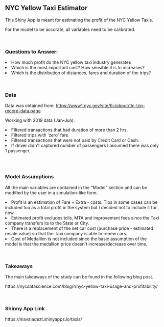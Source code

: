 <h2>NYC Yellow Taxi Estimator</h2>
<p>This Shiny App is meant for estimating the profit of the NYC Yellow Taxis.</p>
<p>For the model to be accurate, all variables need to be calibrated.</p>
<p>&nbsp;</p>
<h3>Questions to Answer:</h3>


<li>How much profit do the NYC yellow taxi industry generates</li>
<li>Which is the most important cost? How sensible it is to increases?</li>
<li>Which is the distribution of distances, fares and duration of the trips?</li>

<p>&nbsp;</p>
<h3>Data</h3>
<p>Data was obtained from:&nbsp;<a href="https://www1.nyc.gov/site/tlc/about/tlc-trip-record-data.page">https://www1.nyc.gov/site/tlc/about/tlc-trip-record-data.page</a></p>
<p>Working with 2019 data (Jan-Jun).</p>

<li>Filtered transactions that had duration of more than 2 hrs.</li>
<li>Filtered trips with 'zero' fare.</li>
<li>Filtered transactions that were not paid by Credit Card or Cash.</li>
<li>If driver didn't captured number of passengers I assumed there was only 1 passenger.</li>

<h3>&nbsp;</h3>
<h3>Model Assumptions</h3>
<p>All the main variables are contained in the "Model" section and can be modified by the user in a simulation-like form.</p>

<li>Profit is an estimation of Fare + Extra - costs. Tips in some cases can be included too as a total profit in the system but I decided not to include it for now.</li>
<li>Estimated profit excludes tolls, MTA and improvement fees since the Taxi company transfers its to the State or City.</li>
<li>There is a replacement of the net car cost (purchase price - estimated resale value) so that the Taxi company is able to renew cars.</li>
<li>Cost of Medallion is not included since the basic assumption of the model is that the medallion price doesn't increase/decrease over time.</li>

<p>&nbsp;</p>
<h3>Takeaways</h3>
<p>The main takeaways of the study can be found in the following blog post.</p>
https://nycdatascience.com/blog/r/nyc-yellow-taxi-usage-and-profitability/

<p>&nbsp;</p>
<h3>Shinny App Link</h3>
https://mavaladezt.shinyapps.io/taxis/

